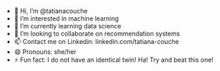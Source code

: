 - 👋 Hi, I’m @tatianacouche
- 👀 I’m interested in machine learning 
- 🌱 I’m currently learning data science
- 💞️ I’m looking to collaborate on recommendation systems
- 📫 Contact me on Linkedin: linkedin.com/tatiana-couche
- 😄 Pronouns: she/her
- ⚡ Fun fact: I do not have an identical twin! Ha! Try and beat this one!

<!---
tatianacouche/tatianacouche is a ✨ special ✨ repository because its `README.md` (this file) appears on your GitHub profile.
You can click the Preview link to take a look at your changes.
--->
